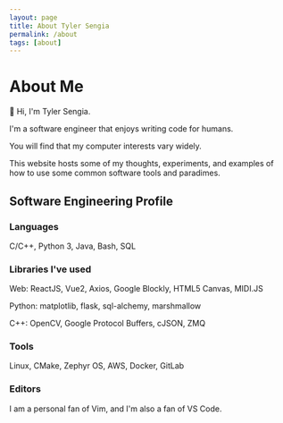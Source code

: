 ```yaml
---
layout: page
title: About Tyler Sengia
permalink: /about
tags: [about]
---
```


# About Me
👋 Hi, I'm Tyler Sengia.  

I'm a software engineer that enjoys writing code for humans.  

You will find that my computer interests vary widely.

This website hosts some of my thoughts, experiments, and examples of how to use some common software tools and paradimes.

## Software Engineering Profile
### Languages
C/C++, Python 3, Java, Bash, SQL  

### Libraries I've used
Web: ReactJS, Vue2, Axios, Google Blockly, HTML5 Canvas, MIDI.JS  

Python: matplotlib, flask, sql-alchemy, marshmallow  

C++: OpenCV, Google Protocol Buffers, cJSON, ZMQ   

### Tools
Linux, CMake, Zephyr OS, AWS, Docker, GitLab

### Editors
I am a personal fan of Vim, and I'm also a fan of VS Code.  
